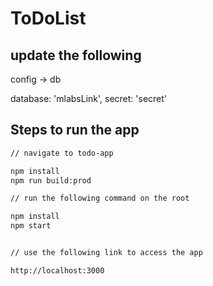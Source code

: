 # ToDoList

## update the following
config -> db

database: 'mlabsLink',
secret: 'secret'

## Steps to run the app
```sh
// navigate to todo-app

npm install
npm run build:prod 

// run the following command on the root

npm install
npm start


// use the following link to access the app

http://localhost:3000

```